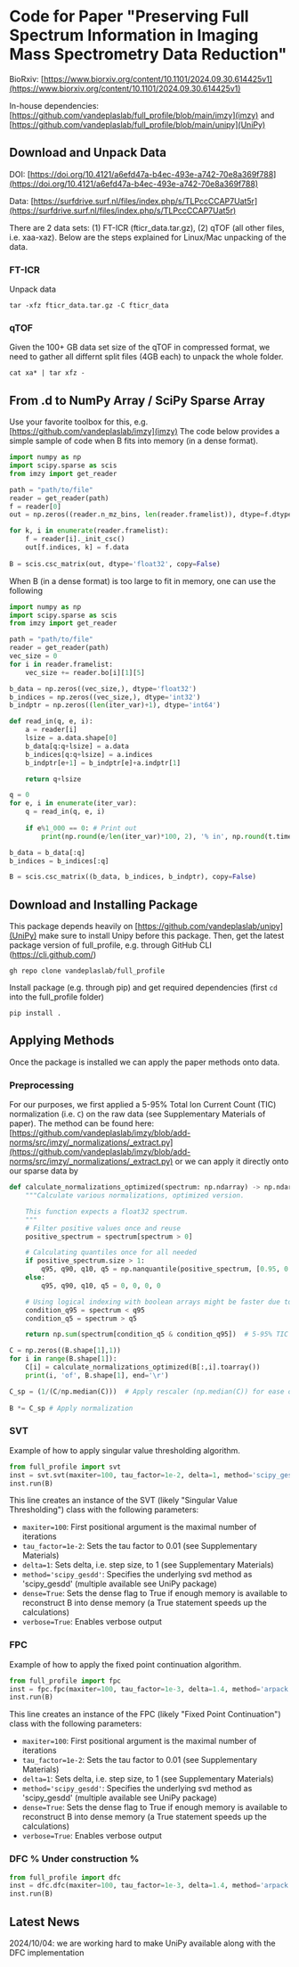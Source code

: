 # Code for Paper "Preserving Full Spectrum Information in Imaging Mass Spectrometry Data Reduction"

BioRxiv: [https://www.biorxiv.org/content/10.1101/2024.09.30.614425v1](https://www.biorxiv.org/content/10.1101/2024.09.30.614425v1)

In-house dependencies: [https://github.com/vandeplaslab/full_profile/blob/main/imzy](imzy) and [https://github.com/vandeplaslab/full_profile/blob/main/unipy](UniPy)

## Download and Unpack Data
DOI: [https://doi.org/10.4121/a6efd47a-b4ec-493e-a742-70e8a369f788](https://doi.org/10.4121/a6efd47a-b4ec-493e-a742-70e8a369f788)

Data: [https://surfdrive.surf.nl/files/index.php/s/TLPccCCAP7Uat5r](https://surfdrive.surf.nl/files/index.php/s/TLPccCCAP7Uat5r)

There are 2 data sets: (1) FT-ICR (fticr_data.tar.gz), (2) qTOF (all other files, i.e. xaa-xaz). Below are the steps explained for Linux/Mac unpacking of the data.

### FT-ICR
Unpack data
```
tar -xfz fticr_data.tar.gz -C fticr_data
```

### qTOF
Given the 100+ GB data set size of the qTOF in compressed format, we need to gather all differnt split files (4GB each) to unpack the whole folder.
```
cat xa* | tar xfz -
```

## From .d to NumPy Array / SciPy Sparse Array
Use your favorite toolbox for this, e.g. [https://github.com/vandeplaslab/imzy](imzy)
The code below provides a simple sample of code when B fits into memory (in a dense format).

```python
import numpy as np
import scipy.sparse as scis
from imzy import get_reader

path = "path/to/file"
reader = get_reader(path)
f = reader[0]
out = np.zeros((reader.n_mz_bins, len(reader.framelist)), dtype=f.dtype)

for k, i in enumerate(reader.framelist):
    f = reader[i]._init_csc()
    out[f.indices, k] = f.data    
    
B = scis.csc_matrix(out, dtype='float32', copy=False)
```

When B (in a dense format) is too large to fit in memory, one can use the following
```python
import numpy as np
import scipy.sparse as scis
from imzy import get_reader

path = "path/to/file"
reader = get_reader(path)
vec_size = 0
for i in reader.framelist:
    vec_size += reader.bo[i][1][5]

b_data = np.zeros((vec_size,), dtype='float32')
b_indices = np.zeros((vec_size,), dtype='int32')
b_indptr = np.zeros((len(iter_var)+1), dtype='int64')

def read_in(q, e, i):
    a = reader[i]
    lsize = a.data.shape[0]
    b_data[q:q+lsize] = a.data
    b_indices[q:q+lsize] = a.indices
    b_indptr[e+1] = b_indptr[e]+a.indptr[1]

    return q+lsize

q = 0
for e, i in enumerate(iter_var):
    q = read_in(q, e, i)
    
    if e%1_000 == 0: # Print out
        print(np.round(e/len(iter_var)*100, 2), '% in', np.round(t.time()-tic), 's', end='\r')

b_data = b_data[:q]
b_indices = b_indices[:q]

B = scis.csc_matrix((b_data, b_indices, b_indptr), copy=False)
```


## Download and Installing Package
This package depends heavily on [https://github.com/vandeplaslab/unipy](UniPy) make sure to install Unipy before this package. Then, get the latest package version of full_profile, e.g. through GitHub CLI (https://cli.github.com/)
```
gh repo clone vandeplaslab/full_profile
```
Install package (e.g. through pip) and get required dependencies (first ```cd``` into the full_profile folder)
```
pip install .
```

## Applying Methods
Once the package is installed we can apply the paper methods onto data.

### Preprocessing
For our purposes, we first applied a 5-95% Total Ion Current Count (TIC) normalization (i.e. ```C```) on the raw data (see Supplementary Materials of paper). The method can be found here: [https://github.com/vandeplaslab/imzy/blob/add-norms/src/imzy/_normalizations/_extract.py](https://github.com/vandeplaslab/imzy/blob/add-norms/src/imzy/_normalizations/_extract.py) or we can apply it directly onto our sparse data by
```python
def calculate_normalizations_optimized(spectrum: np.ndarray) -> np.ndarray:
    """Calculate various normalizations, optimized version.

    This function expects a float32 spectrum.
    """
    # Filter positive values once and reuse
    positive_spectrum = spectrum[spectrum > 0]

    # Calculating quantiles once for all needed
    if positive_spectrum.size > 1:
        q95, q90, q10, q5 = np.nanquantile(positive_spectrum, [0.95, 0.9, 0.1, 0.05])
    else:
        q95, q90, q10, q5 = 0, 0, 0, 0

    # Using logical indexing with boolean arrays might be faster due to numba optimization
    condition_q95 = spectrum < q95
    condition_q5 = spectrum > q5

    return np.sum(spectrum[condition_q5 & condition_q95])  # 5-95% TIC

C = np.zeros((B.shape[1],1))
for i in range(B.shape[1]):
    C[i] = calculate_normalizations_optimized(B[:,i].toarray())
    print(i, 'of', B.shape[1], end='\r')

C_sp = (1/(C/np.median(C)))  # Apply rescaler (np.median(C)) for ease of visualization
 
B *= C_sp # Apply normalization
```


### SVT
Example of how to apply singular value thresholding algorithm.
```Python
from full_profile import svt
inst = svt.svt(maxiter=100, tau_factor=1e-2, delta=1, method='scipy_gesdd', dense=True, verbose=True)
inst.run(B)
```

This line creates an instance of the SVT (likely "Singular Value Thresholding") class with the following parameters:

- ```maxiter=100```: First positional argument is the maximal number of iterations 
- ```tau_factor=1e-2```: Sets the tau factor to 0.01 (see Supplementary Materials)
- ```delta=1```: Sets delta, i.e. step size, to 1 (see Supplementary Materials)
- ```method='scipy_gesdd'```: Specifies the underlying svd method as 'scipy_gesdd' (multiple available see UniPy package)
- ```dense=True```: Sets the dense flag to True if enough memory is available to reconstruct B into dense memory (a True statement speeds up the calculations)
- ```verbose=True```: Enables verbose output

### FPC
Example of how to apply the fixed point continuation algorithm.
```Python
from full_profile import fpc
inst = fpc.fpc(maxiter=100, tau_factor=1e-3, delta=1.4, method='arpack', verbose=True)
inst.run(B)
```
This line creates an instance of the FPC (likely "Fixed Point Continuation") class with the following parameters:
- ```maxiter=100```: First positional argument is the maximal number of iterations 
- ```tau_factor=1e-2```: Sets the tau factor to 0.01 (see Supplementary Materials)
- ```delta=1```: Sets delta, i.e. step size, to 1 (see Supplementary Materials)
- ```method='scipy_gesdd'```: Specifies the underlying svd method as 'scipy_gesdd' (multiple available see UniPy package)
- ```dense=True```: Sets the dense flag to True if enough memory is available to reconstruct B into dense memory (a True statement speeds up the calculations)
- ```verbose=True```: Enables verbose output


### DFC % Under construction %
```Python
from full_profile import dfc
inst = dfc.dfc(maxiter=100, tau_factor=1e-3, delta=1.4, method='arpack', verbose=True)
inst.run(B)
```

## Latest News
2024/10/04: we are working hard to make UniPy available along with the DFC implementation
